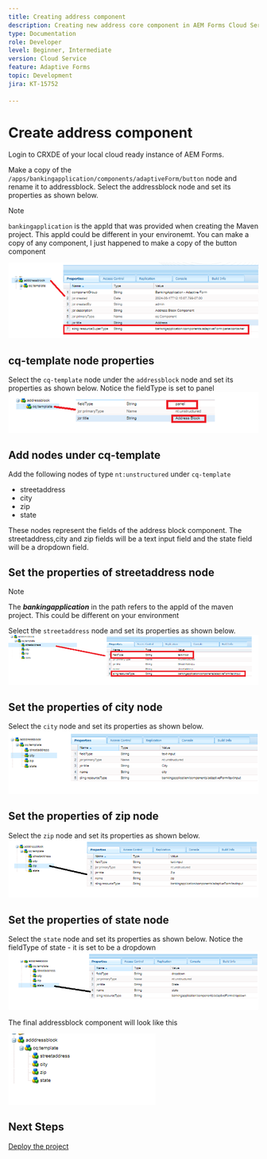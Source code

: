 ```yaml
---
title: Creating address component 
description: Creating new address core component in AEM Forms Cloud Service
type: Documentation
role: Developer
level: Beginner, Intermediate
version: Cloud Service
feature: Adaptive Forms
topic: Development
jira: KT-15752

---
```


# Create address component

Login to CRXDE of your local cloud ready instance of AEM Forms.

Make a copy of the ``/apps/bankingapplication/components/adaptiveForm/button`` node and rename it to addressblock. Select the addressblock node and set its properties as shown below.

>[!NOTE]
>
> ``bankingapplication`` is the appId that was provided when creating the Maven project. This appId could be different in your environemt. You can make a copy of any component, I just happened to make a copy of the button component


![address-bloc](assets/address-properties.png)

## cq-template node properties

Select the ``cq-template`` node under the ``addressblock`` node and set its properties as shown below. Notice the fieldType is set to panel
![cq-template](assets/cq-template.png)

## Add nodes under cq-template

Add the following nodes of type ``nt:unstructured`` under ``cq-template``

* streetaddress
* city
* zip
* state

These nodes represent the fields of the address block component. The streetaddress,city and zip fields will be a text input field and the state field will be a dropdown field.

## Set the properties of streetaddress node

>[!NOTE]
>
> The **_bankingapplication_** in the path refers to the appId of the maven project. This could be different on your environment

Select the ``streetaddress`` node and set its properties as shown below.
![street-address](assets/streetaddress.png)

## Set the properties of city node

Select the ``city`` node and set its properties as shown below.
![city](assets/city.png)

## Set the properties of zip node

Select the ``zip`` node and set its properties as shown below.
![zip](assets/zip.png)

## Set the properties of state node

Select the ``state`` node and set its properties as shown below. Notice the fieldType of state - it is set to be a dropdown
![state](assets/state.png)

The final addressblock component will look like this

![final-address](assets/crx-address-block.png)

## Next Steps

[Deploy the project](./deploy-your-project.md)




